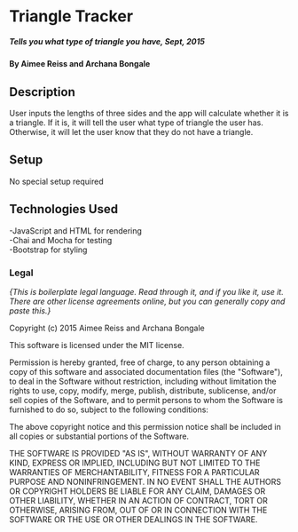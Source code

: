 # Triangle Tracker

##### Tells you what type of triangle you have, Sept, 2015

#### By Aimee Reiss and Archana Bongale

## Description

User inputs the lengths of three sides and the app will calculate whether it is a triangle.  If it is, it will tell the user what type of triangle the user has.  Otherwise, it will let the user know that they do not have a triangle.

## Setup

No special setup required

## Technologies Used

-JavaScript and HTML for rendering<br>
-Chai and Mocha for testing<br>
-Bootstrap for styling


### Legal

*{This is boilerplate legal language. Read through it, and if you like it, use it. There are other license agreements online, but you can generally copy and paste this.}*

Copyright (c) 2015 Aimee Reiss and Archana Bongale

This software is licensed under the MIT license.

Permission is hereby granted, free of charge, to any person obtaining a copy
of this software and associated documentation files (the "Software"), to deal
in the Software without restriction, including without limitation the rights
to use, copy, modify, merge, publish, distribute, sublicense, and/or sell
copies of the Software, and to permit persons to whom the Software is
furnished to do so, subject to the following conditions:

The above copyright notice and this permission notice shall be included in
all copies or substantial portions of the Software.

THE SOFTWARE IS PROVIDED "AS IS", WITHOUT WARRANTY OF ANY KIND, EXPRESS OR
IMPLIED, INCLUDING BUT NOT LIMITED TO THE WARRANTIES OF MERCHANTABILITY,
FITNESS FOR A PARTICULAR PURPOSE AND NONINFRINGEMENT. IN NO EVENT SHALL THE
AUTHORS OR COPYRIGHT HOLDERS BE LIABLE FOR ANY CLAIM, DAMAGES OR OTHER
LIABILITY, WHETHER IN AN ACTION OF CONTRACT, TORT OR OTHERWISE, ARISING FROM,
OUT OF OR IN CONNECTION WITH THE SOFTWARE OR THE USE OR OTHER DEALINGS IN
THE SOFTWARE.
